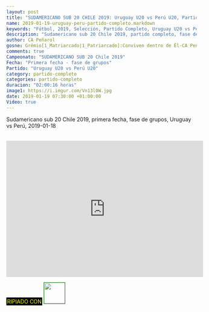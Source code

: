 ```yaml
---
layout: post
title: "SUDAMERICANO SUB 20 CHILE 2019: Uruguay U20 vs Perú U20, Partido Completo, 2019-01-18"
name: 2019-01-19-uruguay-peru-partido-completo.markdown
keywords: "Fútbol, 2019, Selección, Partido Completo, Uruguay U20 vs Perú U20, video"
description: "Sudamericano sub 20 Chile 2019, partido completo, fase de grupos, grupo B, Uruguay U20 vs Perú U20"
author: CA Peñarol
gosne: Grêmio[1_Matriarcado|1_Patriarcado]:Conviven dentro de Êl-CA Peñarol
comments: true
Campeonato: "SUDAMERICANO SUB 20 Chile 2019"
Fecha: "Primera fecha - fase de grupos"
Partido: "Uruguay U20 vs Perú U20"
category: partido-completo
categories: partido-completo
duracion: "02:00:16 horas"
image1: https://i.imgur.com/Vn13l0W.jpg
date: 2019-01-19 07:30:00 +01:00:00
Video: true
---
```


Sudamericano sub 20 Chile 2019, primera fecha, fase de grupos, Uruguay vs Perú, 2019-01-18

<br>

<iframe width="521" height="360" src="https://www.youtube.com/embed/F_WRIgtZA3s" frameborder="0" allow="accelerometer; autoplay; encrypted-media; gyroscope; picture-in-picture" allowfullscreen></iframe>

<br>

<span style="color:yellow;background:black;padding:2px;">RIPIADO CON</span> <a href="http://ffmpeg.org"><img src="{{ site.url }}/images/ffmpeg.png" width="55" style="border:1px solid green;"></a>
